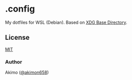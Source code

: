 # .config
My dotfiles for WSL (Debian).
Based on [XDG Base Directory](https://wiki.archlinux.org/title/XDG_Base_Directory).

## License
[MIT](./LICENSE)

### Author
Akimo ([@akimon658](https://github.com/Akimon658))
